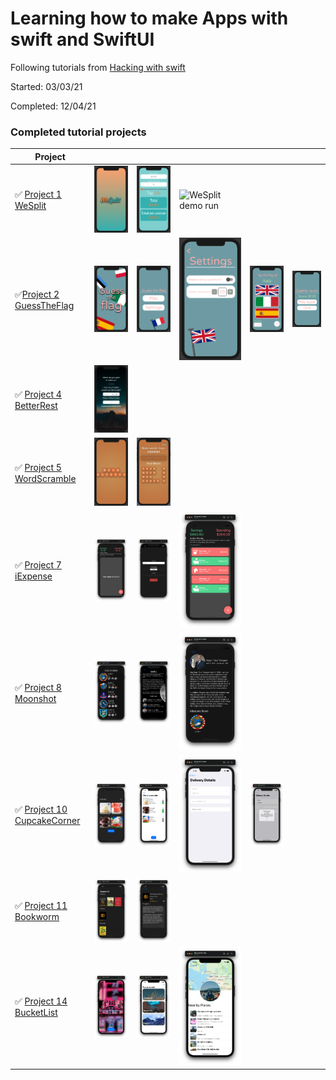 # Learning how to make Apps with swift and SwiftUI
Following tutorials from [Hacking with swift](hackingwithswift.com)

Started: 03/03/21

Completed: 12/04/21

### Completed tutorial projects
|Project |  | | | | |
|--------|--|-|-|-|-|
| ✅ [Project 1 WeSplit](https://github.com/tinotusa/hacking-with-swift/tree/main/WeSplit) | ![WeSplit splash](projectImages/WeSplit/splash.png) |  ![WeSplit main screen](projectImages/WeSplit/mainScreen.png)|![WeSplit demo run](projectImages/WeSplit/demo.gif)|
| ✅[Project 2 GuessTheFlag](https://github.com/tinotusa/hacking-with-swift/tree/main/GuessTheFlag) | ![GuessTheFlag splash](projectImages/GuessTheFlag/splash.png) |![GuessTheFlag main menu](projectImages/GuessTheFlag/mainMenu.png) |  ![GuessTheFlag settings](projectImages/GuessTheFlag/settings.png) | ![GuessTheFlag settings](projectImages/GuessTheFlag/game.png)| ![GuessTheFlag settings](projectImages/GuessTheFlag/gameOver.png) |
| ✅ [Project 4 BetterRest](https://github.com/tinotusa/hacking-with-swift/tree/main/BetterRest) | ![BetterRest main screen](projectImages/BetterRest/main.png) |
| ✅ [Project 5 WordScramble](https://github.com/tinotusa/hacking-with-swift/tree/main/WordScramble) | ![WordScramble main screen](projectImages/WordScramble/splash.png) |  ![WordScramble main screen](projectImages/WordScramble/game.png) |
| ✅ [Project 7 iExpense](https://github.com/tinotusa/hacking-with-swift/tree/main/iExpense) | ![iExpense main screen](projectImages/iExpense/main.png) | ![iExpense add screen](projectImages/iExpense/add.png) | ![iExpense add screen](projectImages/iExpense/add_populated.png) |
| ✅ [Project 8 Moonshot](https://github.com/tinotusa/hacking-with-swift/tree/main/Moonshot) | ![Moonshot main screen](projectImages/Moonshot/main.png) | ![Mission detail screen](projectImages/Moonshot/mission_detail.png) | ![Astronaut detail screen](projectImages/Moonshot/astronaut_detail.png) |
| ✅ [Project 10 CupcakeCorner](https://github.com/tinotusa/hacking-with-swift/tree/main/CupcakeCorner) | ![CupcakeCorner main screen](projectImages/CupcakeCorner/main.png) |  ![Checkout screen](projectImages/CupcakeCorner/checkout.png) | ![Delivery information screen](projectImages/CupcakeCorner/delivery_details.png) | ![Order confimation screen](projectImages/CupcakeCorner/order_confirmation.png) |
| ✅ [Project 11 Bookworm](https://github.com/tinotusa/hacking-with-swift/tree/main/Bookworm) | ![Bookworm main screen](projectImages/Bookworm/main.png) | ![Checkout screen](projectImages/Bookworm/detail.png) |
| ✅ [Project 14 BucketList](https://github.com/tinotusa/hacking-with-swift/tree/main/BucketList) | ![BucketList authentication screen](projectImages/BucketList/authentication.png) | ![Main screen](projectImages/BucketList/main.png) | ![Detail screen](projectImages/BucketList/detail.png) |